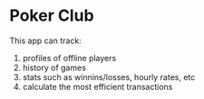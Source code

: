 # Poker Club
This app can track:
1) profiles of offline players
2) history of games
3) stats such as winnins/losses, hourly rates, etc
4) calculate the most efficient transactions
